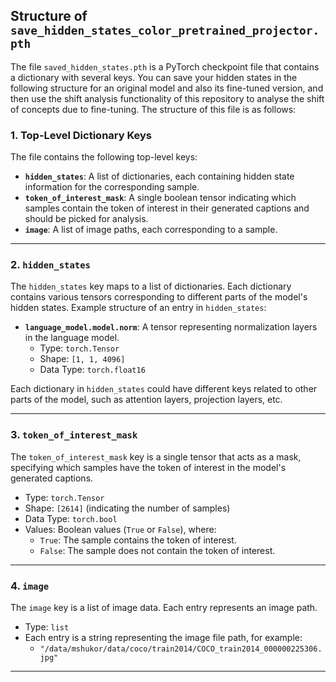 ## Structure of `save_hidden_states_color_pretrained_projector.pth`

The file `saved_hidden_states.pth` is a PyTorch checkpoint file that contains a dictionary with several keys. You can save your hidden states in the following structure for an original model and also its fine-tuned version, and then use the shift analysis functionality of this repository to analyse the shift of concepts due to fine-tuning. The structure of this file is as follows:

### 1. **Top-Level Dictionary Keys**
The file contains the following top-level keys:

- **`hidden_states`**: A list of dictionaries, each containing hidden state information for the corresponding sample.  
- **`token_of_interest_mask`**: A single boolean tensor indicating which samples contain the token of interest in their generated captions and should be picked for analysis.  
- **`image`**: A list of image paths, each corresponding to a sample.  

---

### 2. **`hidden_states`**
The `hidden_states` key maps to a list of dictionaries. Each dictionary contains various tensors corresponding to different parts of the model's hidden states. Example structure of an entry in `hidden_states`:

- **`language_model.model.norm`**: A tensor representing normalization layers in the language model.
  - Type: `torch.Tensor`
  - Shape: `[1, 1, 4096]`
  - Data Type: `torch.float16`

Each dictionary in `hidden_states` could have different keys related to other parts of the model, such as attention layers, projection layers, etc.

---

### 3. **`token_of_interest_mask`**
The `token_of_interest_mask` key is a single tensor that acts as a mask, specifying which samples have the token of interest in the model's generated captions.

- Type: `torch.Tensor`
- Shape: `[2614]` (indicating the number of samples)
- Data Type: `torch.bool`
- Values: Boolean values (`True` or `False`), where:
  - `True`: The sample contains the token of interest.
  - `False`: The sample does not contain the token of interest.

---

### 4. **`image`**
The `image` key is a list of image data. Each entry represents an image path.

- Type: `list`
- Each entry is a string representing the image file path, for example:
  - `"/data/mshukor/data/coco/train2014/COCO_train2014_000000225306.jpg"`
  


---
